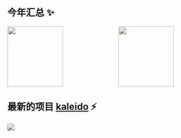 ## 今年汇总 ✨

<img align="" width='50%' height="137px" src="https://github-readme-stats.vercel.app/api?username=wp2code&hide_title=true&hide_border=true&show_icons=true&include_all_commits=true&line_height=21&bg_color=0,EC6C6C,FFD479,FFFC79,73FA79&theme=graywhite&locale=cn" /><img align=""  width='50%' height="137px"  src="https://github-readme-stats.vercel.app/api/top-langs/?username=wp2code&hide_title=true&hide_border=true&layout=compact&bg_color=0,73FA79,73FDFF,D783FF&theme=graywhite&locale=cn" />
## 最新的项目 [kaleido](https://github.com/wp2code/kaleido-client) ⚡
<img align="" src="https://github.com/user-attachments/assets/46335386-7966-410d-ae01-f6eae3b2af82"/>




  
